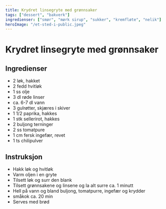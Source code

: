 ```yaml
---
title: Krydret linsegryte med grønnsaker
tags: ["dessert", "bakverk"]
ingredienser: ["smør", "mørk sirup", "sukker", "kremfløte", "nelik"]
heroImage: "/et-sted-i-public.jpeg"
---
```


# Krydret linsegryte med grønnsaker

## Ingredienser

- 2 løk, hakket
- 2 fedd hvitløk
- 1 ss olje
- 3 dl røde linser
- ca. 6-7 dl vann
- 3 gulrøtter, skjæres i skiver
- 1 1/2 paprika, hakkes
- 1 stk sellerirot, hakkes
- 2 buljong terninger
- 2 ss tomatpure
- 1 cm fersk ingefær, revet
- 1 ts chilipulver

## Instruksjon

- Hakk løk og hvitløk
- Varm oljen i en gryte
- Tilsett løk og surr den blank
- Tilsett grønnsakene og linsene og la alt surre ca. 1 minutt
- Hell på vann og bland buljong, tomatpurre, ingefær og krydder
- småkok ca. 20 min
- Serves med brød
